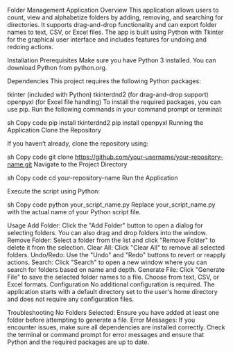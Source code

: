Folder Management Application
Overview
This application allows users to count, view and alphabetize folders by adding, removing, and searching for directories. It supports drag-and-drop functionality and can export folder names to text, CSV, or Excel files. The app is built using Python with Tkinter for the graphical user interface and includes features for undoing and redoing actions.

Installation
Prerequisites
Make sure you have Python 3 installed. You can download Python from python.org.

Dependencies
This project requires the following Python packages:

tkinter (included with Python)
tkinterdnd2 (for drag-and-drop support)
openpyxl (for Excel file handling)
To install the required packages, you can use pip. Run the following commands in your command prompt or terminal:

sh
Copy code
pip install tkinterdnd2
pip install openpyxl
Running the Application
Clone the Repository

If you haven’t already, clone the repository using:

sh
Copy code
git clone https://github.com/your-username/your-repository-name.git
Navigate to the Project Directory

sh
Copy code
cd your-repository-name
Run the Application

Execute the script using Python:

sh
Copy code
python your_script_name.py
Replace your_script_name.py with the actual name of your Python script file.

Usage
Add Folder: Click the "Add Folder" button to open a dialog for selecting folders. You can also drag and drop folders into the window.
Remove Folder: Select a folder from the list and click "Remove Folder" to delete it from the selection.
Clear All: Click "Clear All" to remove all selected folders.
Undo/Redo: Use the "Undo" and "Redo" buttons to revert or reapply actions.
Search: Click "Search" to open a new window where you can search for folders based on name and depth.
Generate File: Click "Generate File" to save the selected folder names to a file. Choose from text, CSV, or Excel formats.
Configuration
No additional configuration is required. The application starts with a default directory set to the user's home directory and does not require any configuration files.

Troubleshooting
No Folders Selected: Ensure you have added at least one folder before attempting to generate a file.
Error Messages: If you encounter issues, make sure all dependencies are installed correctly. Check the terminal or command prompt for error messages and ensure that Python and the required packages are up to date.
